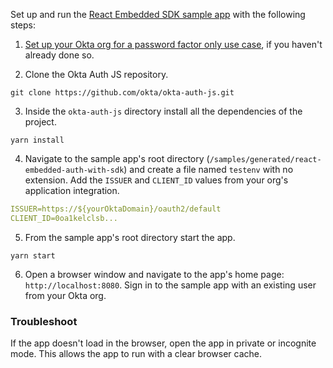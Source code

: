 
Set up and run the [React Embedded SDK sample app](https://github.com/okta/okta-auth-js/tree/master/samples/generated/react-embedded-auth-with-sdk) with the following steps:

1. [Set up your Okta org for a password factor only use case](/docs/guides/oie-embedded-common-org-setup/react/main/#set-up-your-okta-org-for-a-password-factor-only-use-case), if you haven't already done so.

2. Clone the Okta Auth JS repository.

```shell
git clone https://github.com/okta/okta-auth-js.git
```

3. Inside the `okta-auth-js` directory install all the dependencies of the project.

```shell
yarn install
```

4. Navigate to the sample app's root directory (`/samples/generated/react-embedded-auth-with-sdk`) and create a file named `testenv` with no extension. Add the `ISSUER` and `CLIENT_ID` values from your org's application integration.

```yaml
ISSUER=https://${yourOktaDomain}/oauth2/default
CLIENT_ID=0oa1kelclsb...
```

5. From the sample app's root directory start the app.

```shell
yarn start
```

6. Open a browser window and navigate to the app's home page: `http://localhost:8080`. Sign in to the sample app with an existing user from your Okta org.

### Troubleshoot

If the app doesn't load in the browser, open the app in private or incognite mode. This allows the app to run with a clear browser cache.
